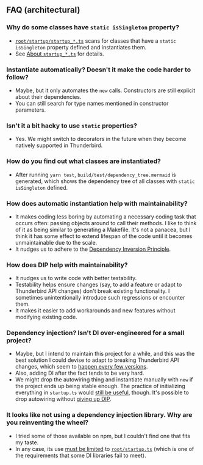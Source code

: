 ## FAQ (architectural)

### Why do some classes have `static isSingleton` property?

* [`root/startup/startup_*.ts`][startup] scans for classes that have a `static isSingleton` property defined and instantiates them.
* See [About `startup_*.ts`](./design.md#about-startup_ts) for details.

### Instantiate automatically? Doesn't it make the code harder to follow?

* Maybe, but it only automates the `new` calls. Constructors are still explicit about their dependencies.
* You can still search for type names mentioned in constructor parameters.

### Isn't it a bit hacky to use `static` properties?

* Yes. We might switch to decorators in the future when they become natively supported in Thunderbird.

### How do you find out what classes are instantiated?

* After running `yarn test`, `build/test/dependency_tree.mermaid` is generated, which shows the dependency tree of all classes with `static isSingleton` defined.

### How does automatic instantiation help with maintainability?

* It makes coding less boring by automating a necessary coding task that occurs often: passing objects around to call their methods. I like to think of it as being similar to generating a Makefile. It's not a panacea, but I think it has some effect to extend lifespan of the code until it becomes unmaintainable due to the scale.
* It nudges us to adhere to the [Dependency Inversion Principle][dip].

### How does DIP help with maintainability?

* It nudges us to write code with better testability.
* Testability helps ensure changes (say, to add a feature or adapt to Thunderbird API changes) don't break existing functionality. I sometimes unintentionally introduce such regressions or encounter them.
* It makes it easier to add workarounds and new features without modifying existing code.

### Dependency injection? Isn't DI over-engineered for a small project?

* Maybe, but I intend to maintain this project for a while, and this was the best solution I could devise to adapt to breaking Thunderbird API changes, which seem to [happen every few versions][tbchanges].
* Also, adding DI after the fact tends to be very hard.
* We might drop the autowiring thing and instantiate manually with `new` if the project ends up being stable enough. The practice of initializing everything in `startup.ts` would [still be useful][ploeh], though. It's possible to drop autowiring without [giving up DIP][ploeh2].

### It looks like not using a dependency injection library. Why are you reinventing the wheel?

* I tried some of those available on npm, but I couldn't find one that fits my taste.
* In any case, its use [must be limited][ploeh] to [`root/startup.ts`][startup] (which is one of the requirements that some DI libraries fail to meet).

[dip]: https://en.wikipedia.org/wiki/Dependency_inversion_principle
[tbchanges]: https://developer.thunderbird.net/add-ons/updating/tb128
[ploeh]: https://blog.ploeh.dk/2019/06/17/composition-root-location/
[ploeh2]: https://blog.ploeh.dk/2012/11/06/WhentouseaDIContainer/
[wiki]: https://github.com/exteditor/ghostbird/wiki
[issue]: https://github.com/exteditor/ghostbird/issues
[discussion]: https://github.com/exteditor/ghostbird/discussions
[startup]: ../src/root/startup/startup_options.ts
